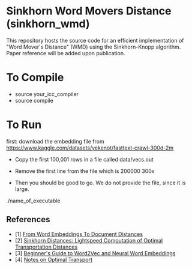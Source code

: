 # Sinkhorn Word Movers Distance (sinkhorn_wmd)

This repository hosts the source code for an efficient implementation of "Word Mover's Distance" (WMD) using the Sinkhorn-Knopp algorithm. 
Paper reference will be added upon publication.

# To Compile


* source your_icc_compiler 
* source compile

# To Run
first: download the embedding file from https://www.kaggle.com/datasets/yekenot/fasttext-crawl-300d-2m

* Copy the first 100,001 rows in a file called data/vecs.out

* Remove the first line from the file which is 200000 300x

* Then you should be good to go. We do not provide the file, since it is large.

./name_of_executable



## References

- [1] [From Word Embeddings To Document Distances](http://proceedings.mlr.press/v37/kusnerb15.pdf)
- [2] [Sinkhorn Distances: Lightspeed Computation of Optimal Transportation Distances](https://arxiv.org/pdf/1306.0895.pdf)
- [3] [Beginner's Guide to Word2Vec and Neural Word Embeddings](https://skymind.ai/wiki/word2vec)
- [4] [Notes on Optimal Transport](https://michielstock.github.io/OptimalTransport/)

